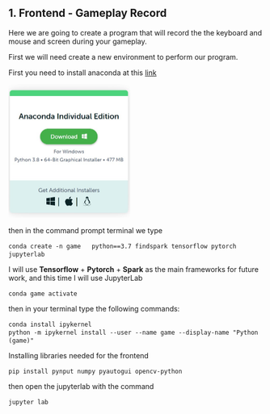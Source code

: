 ## 1.  Frontend - Gameplay  Record

Here we are going to create a program that will record the the keyboard and mouse and screen during your gameplay.

First we will need create a new environment to perform our program.

First you need to install anaconda at this [link](https://www.anaconda.com/products/individual)

<img src="../assets/images/posts/README/1-16336103937251.jpg" alt="img" style="zoom:50%;" />

then in the command prompt terminal we type

```
conda create -n game   python==3.7 findspark tensorflow pytorch jupyterlab
```

I will use **Tensorflow** + **Pytorch** + **Spark** as the  main frameworks for future work, and this time I will use JupyterLab 

```
conda game activate
```

then in your terminal type the following commands:

```
conda install ipykernel
python -m ipykernel install --user --name game --display-name "Python (game)"
```

Installing libraries needed for the frontend

```
pip install pynput numpy pyautogui opencv-python
```

then open the jupyterlab with the command

```
jupyter lab
```





